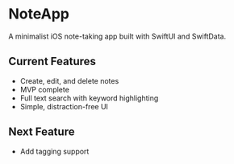 # NoteApp

A minimalist iOS note-taking app built with SwiftUI and SwiftData.

## Current Features
- Create, edit, and delete notes
- MVP complete
- Full text search with keyword highlighting
- Simple, distraction-free UI

## Next Feature
- Add tagging support
